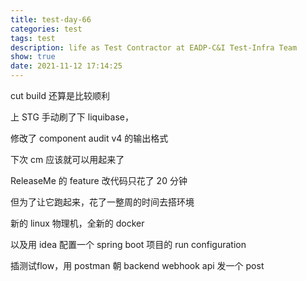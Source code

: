 ```yaml
---
title: test-day-66
categories: test
tags: test
description: life as Test Contractor at EADP-C&I Test-Infra Team
show: true
date: 2021-11-12 17:14:25
---
```

cut build 还算是比较顺利

上 STG 手动刷了下 liquibase，

修改了 component audit v4 的输出格式

下次 cm 应该就可以用起来了

ReleaseMe 的 feature 改代码只花了 20 分钟

但为了让它跑起来，花了一整周的时间去搭环境

新的 linux 物理机，全新的 docker

以及用 idea 配置一个 spring boot 项目的 run configuration

插测试flow，用 postman 朝 backend webhook api 发一个 post